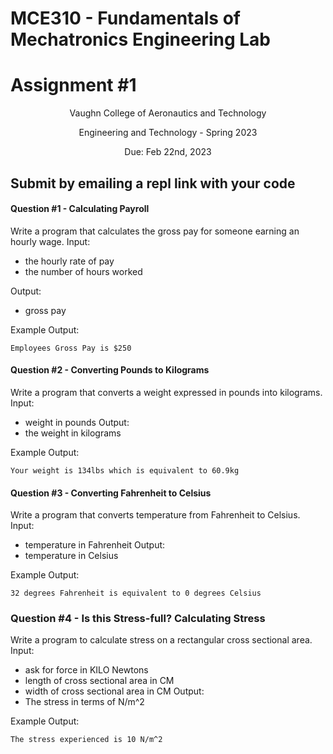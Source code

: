 # MCE310 - Fundamentals of Mechatronics Engineering Lab
# Assignment #1

<p align="center">Vaughn College of Aeronautics and Technology</p>
<p align="center">Engineering and Technology - Spring 2023</p>
<p align="center">Due: Feb 22nd, 2023</p>

## Submit by emailing a repl link with your code

#### Question #1 - Calculating Payroll
Write a program that calculates the gross pay for someone earning an hourly wage.
Input:
- the hourly rate of pay
- the number of hours worked

Output: 
- gross pay

Example Output:
```shell
Employees Gross Pay is $250
```

#### Question #2 - Converting Pounds to Kilograms
Write a program that converts a weight expressed in pounds into kilograms.
Input:
- weight in pounds
Output:
- the weight in kilograms

Example Output:
```shell
Your weight is 134lbs which is equivalent to 60.9kg
```

#### Question #3 - Converting Fahrenheit to Celsius
Write a program that converts temperature from Fahrenheit to Celsius.
Input:
- temperature in Fahrenheit
Output:
- temperature in Celsius

Example Output:
```shell
32 degrees Fahrenheit is equivalent to 0 degrees Celsius
```

### Question #4 - Is this Stress-full? Calculating Stress
Write a program to calculate stress on a rectangular cross sectional area.
Input:
- ask for force in KILO Newtons
- length of cross sectional area in CM
- width of cross sectional area in CM
Output:
- The stress in terms of N/m^2

Example Output:
```shell
The stress experienced is 10 N/m^2
```
